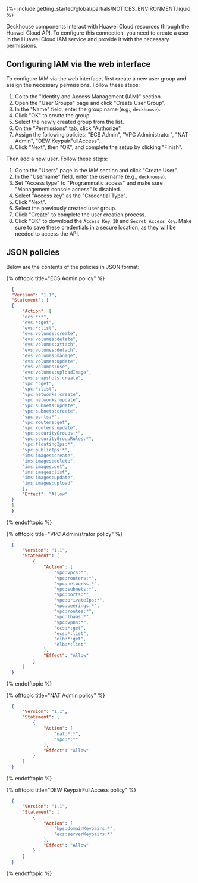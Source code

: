 {%- include getting_started/global/partials/NOTICES_ENVIRONMENT.liquid %}

Deckhouse components interact with Huawei Cloud resources through the Huawei Cloud API. To configure this connection, you need to create a user in the Huawei Cloud IAM service and provide it with the necessary permissions.

## Configuring IAM via the web interface

To configure IAM via the web interface, first create a new user group and assign the necessary permissions. Follow these steps:

1. Go to the "Identity and Access Management (IAM)" section.
1. Open the "User Groups" page and click "Create User Group".
1. In the "Name" field, enter the group name (e.g., `deckhouse`).
1. Click "OK" to create the group.
1. Select the newly created group from the list.
1. On the "Permissions" tab, click "Authorize".
1. Assign the following policies: "ECS Admin", "VPC Administrator", "NAT Admin", "DEW KeypairFullAccess".
1. Click "Next", then "OK", and complete the setup by clicking "Finish".

Then add a new user. Follow these steps:

1. Go to the "Users" page in the IAM section and click "Create User".
1. In the "Username" field, enter the username (e.g., `deckhouse`).
1. Set "Access type" to "Programmatic access" and make sure "Management console access" is disabled.
1. Select "Access key" as the "Credential Type".
1. Click "Next".
1. Select the previously created user group.
1. Click "Create" to complete the user creation process.
1. Click "OK" to download the `Access Key ID` and `Secret Access Key`. Make sure to save these credentials in a secure location, as they will be needed to access the API.

## JSON policies

Below are the contents of the policies in JSON format:

{% offtopic title="ECS Admin policy" %}
```json
  {
  "Version": "1.1",
  "Statement": [
  {
      "Action": [
      "ecs:*:*",
      "evs:*:get",
      "evs:*:list",
      "evs:volumes:create",
      "evs:volumes:delete",
      "evs:volumes:attach",
      "evs:volumes:detach",
      "evs:volumes:manage",
      "evs:volumes:update",
      "evs:volumes:use",
      "evs:volumes:uploadImage",
      "evs:snapshots:create",
      "vpc:*:get",
      "vpc:*:list",
      "vpc:networks:create",
      "vpc:networks:update",
      "vpc:subnets:update",
      "vpc:subnets:create",
      "vpc:ports:*",
      "vpc:routers:get",
      "vpc:routers:update",
      "vpc:securityGroups:*",
      "vpc:securityGroupRules:*",
      "vpc:floatingIps:*",
      "vpc:publicIps:*",
      "ims:images:create",
      "ims:images:delete",
      "ims:images:get",
      "ims:images:list",
      "ims:images:update",
      "ims:images:upload"
      ],
      "Effect": "Allow"
  }
  ]
  }
```
{% endofftopic %}

{% offtopic title="VPC Administrator policy" %}
```json
  {
      "Version": "1.1",
      "Statement": [
          {
              "Action": [
                  "vpc:vpcs:*",
                  "vpc:routers:*",
                  "vpc:networks:*",
                  "vpc:subnets:*",
                  "vpc:ports:*",
                  "vpc:privateIps:*",
                  "vpc:peerings:*",
                  "vpc:routes:*",
                  "vpc:lbaas:*",
                  "vpc:vpns:*",
                  "ecs:*:get",
                  "ecs:*:list",
                  "elb:*:get",
                  "elb:*:list"
              ],
              "Effect": "Allow"
          }
      ]
  }
```
{% endofftopic %}

{% offtopic title="NAT Admin policy" %}
```json
  {
      "Version": "1.1",
      "Statement": [
          {
              "Action": [
                  "nat:*:*",
                  "vpc:*:*"
              ],
              "Effect": "Allow"
          }
      ]
  }
```
{% endofftopic %}

{% offtopic title="DEW KeypairFullAccess policy" %}
```json
  {
      "Version": "1.1",
      "Statement": [
          {
              "Action": [
                  "kps:domainKeypairs:*",
                  "ecs:serverKeypairs:*"
              ],
              "Effect": "Allow"
          }
      ]
  }
```
{% endofftopic %}